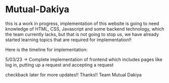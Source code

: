 # Mutual-Dakiya
this is a work in progress, implementation of this website is going to need knowledge of HTML, CSS, Javascript and some backend technology, which the team currently lacks, but that is not going to stop us, we have already started learning topics that are required for implementation!! 

Here is the timeline for implementation:

5/03/23 -> Complete implementation of frontend which includes pages like log in, putting up a request and accepting a request

checkback later for more updates!! 
Thanks!!
Team Mutual Dakiya
